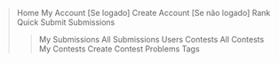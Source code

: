 > Home
> My Account [Se logado]
> Create Account [Se não logado]
> Rank
> Quick Submit
> Submissions
>> My Submissions
>> All Submissions
> Users
> Contests
>> All Contests
>> My Contests
>> Create Contest
> Problems
>> Tags
